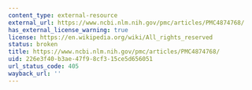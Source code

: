 ```yaml
---
content_type: external-resource
external_url: https://www.ncbi.nlm.nih.gov/pmc/articles/PMC4874768/
has_external_license_warning: true
license: https://en.wikipedia.org/wiki/All_rights_reserved
status: broken
title: https://www.ncbi.nlm.nih.gov/pmc/articles/PMC4874768/
uid: 226e3f40-b3ae-47f9-8cf3-15ce5d656051
url_status_code: 405
wayback_url: ''
---
```

